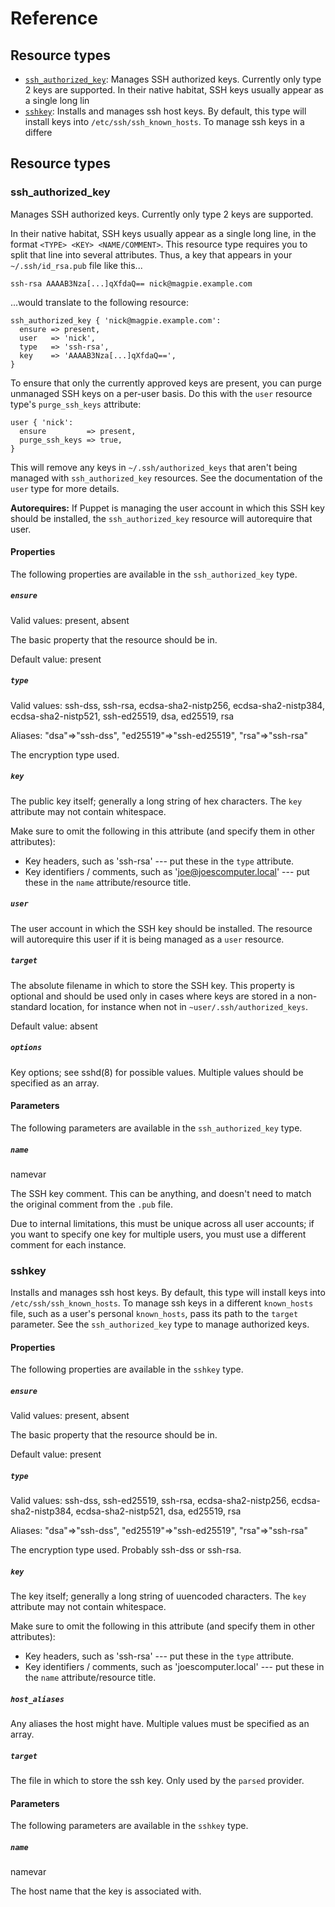 # Reference

## Resource types
* [`ssh_authorized_key`](#ssh_authorized_key): Manages SSH authorized keys. Currently only type 2 keys are supported.  In their native habitat, SSH keys usually appear as a single long lin
* [`sshkey`](#sshkey): Installs and manages ssh host keys.  By default, this type will install keys into `/etc/ssh/ssh_known_hosts`. To manage ssh keys in a differe
## Resource types

### ssh_authorized_key

Manages SSH authorized keys. Currently only type 2 keys are supported.

In their native habitat, SSH keys usually appear as a single long line, in
the format `<TYPE> <KEY> <NAME/COMMENT>`. This resource type requires you
to split that line into several attributes. Thus, a key that appears in
your `~/.ssh/id_rsa.pub` file like this...

    ssh-rsa AAAAB3Nza[...]qXfdaQ== nick@magpie.example.com

...would translate to the following resource:

    ssh_authorized_key { 'nick@magpie.example.com':
      ensure => present,
      user   => 'nick',
      type   => 'ssh-rsa',
      key    => 'AAAAB3Nza[...]qXfdaQ==',
    }

To ensure that only the currently approved keys are present, you can purge
unmanaged SSH keys on a per-user basis. Do this with the `user` resource
type's `purge_ssh_keys` attribute:

    user { 'nick':
      ensure         => present,
      purge_ssh_keys => true,
    }

This will remove any keys in `~/.ssh/authorized_keys` that aren't being
managed with `ssh_authorized_key` resources. See the documentation of the
`user` type for more details.

**Autorequires:** If Puppet is managing the user account in which this
SSH key should be installed, the `ssh_authorized_key` resource will autorequire
that user.


#### Properties

The following properties are available in the `ssh_authorized_key` type.

##### `ensure`

Valid values: present, absent

The basic property that the resource should be in.

Default value: present

##### `type`

Valid values: ssh-dss, ssh-rsa, ecdsa-sha2-nistp256, ecdsa-sha2-nistp384, ecdsa-sha2-nistp521, ssh-ed25519, dsa, ed25519, rsa

Aliases: "dsa"=>"ssh-dss", "ed25519"=>"ssh-ed25519", "rsa"=>"ssh-rsa"

The encryption type used.

##### `key`

The public key itself; generally a long string of hex characters. The `key`
attribute may not contain whitespace.

Make sure to omit the following in this attribute (and specify them in
other attributes):

* Key headers, such as 'ssh-rsa' --- put these in the `type` attribute.
* Key identifiers / comments, such as 'joe@joescomputer.local' --- put these in
  the `name` attribute/resource title.

##### `user`

The user account in which the SSH key should be installed. The resource
will autorequire this user if it is being managed as a `user` resource.

##### `target`

The absolute filename in which to store the SSH key. This
property is optional and should be used only in cases where keys
are stored in a non-standard location, for instance when not in
`~user/.ssh/authorized_keys`.

Default value: absent

##### `options`

Key options; see sshd(8) for possible values. Multiple values
should be specified as an array.

#### Parameters

The following parameters are available in the `ssh_authorized_key` type.

##### `name`

namevar

The SSH key comment. This can be anything, and doesn't need to match
the original comment from the `.pub` file.

Due to internal limitations, this must be unique across all user accounts;
if you want to specify one key for multiple users, you must use a different
comment for each instance.


### sshkey

Installs and manages ssh host keys.  By default, this type will
install keys into `/etc/ssh/ssh_known_hosts`. To manage ssh keys in a
different `known_hosts` file, such as a user's personal `known_hosts`,
pass its path to the `target` parameter. See the `ssh_authorized_key`
type to manage authorized keys.


#### Properties

The following properties are available in the `sshkey` type.

##### `ensure`

Valid values: present, absent

The basic property that the resource should be in.

Default value: present

##### `type`

Valid values: ssh-dss, ssh-ed25519, ssh-rsa, ecdsa-sha2-nistp256, ecdsa-sha2-nistp384, ecdsa-sha2-nistp521, dsa, ed25519, rsa

Aliases: "dsa"=>"ssh-dss", "ed25519"=>"ssh-ed25519", "rsa"=>"ssh-rsa"

The encryption type used.  Probably ssh-dss or ssh-rsa.

##### `key`

The key itself; generally a long string of uuencoded characters. The `key`
attribute may not contain whitespace.

Make sure to omit the following in this attribute (and specify them in
other attributes):

* Key headers, such as 'ssh-rsa' --- put these in the `type` attribute.
* Key identifiers / comments, such as 'joescomputer.local' --- put these in
  the `name` attribute/resource title.

##### `host_aliases`

Any aliases the host might have.  Multiple values must be
specified as an array.

##### `target`

The file in which to store the ssh key.  Only used by
the `parsed` provider.

#### Parameters

The following parameters are available in the `sshkey` type.

##### `name`

namevar

The host name that the key is associated with.


